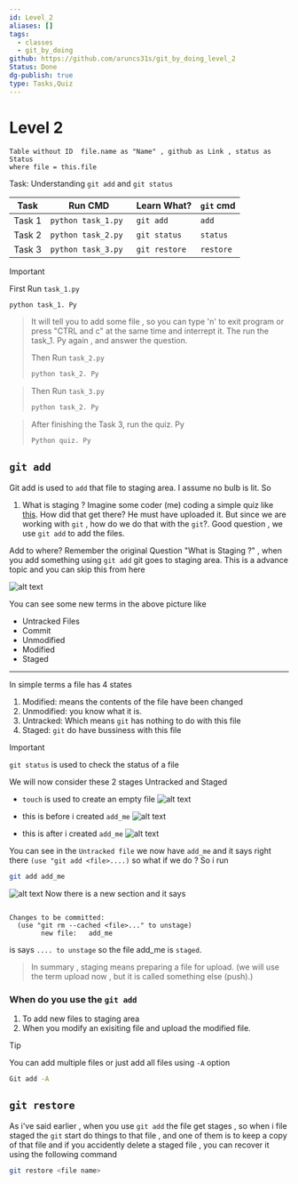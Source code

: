 ```yaml
---
id: Level_2
aliases: []
tags:
  - classes
  - git_by_doing
github: https://github.com/aruncs31s/git_by_doing_level_2
Status: Done
dg-publish: true
type: Tasks,Quiz
---
```

# Level 2

```dataview
Table without ID  file.name as "Name" , github as Link , status as Status
where file = this.file

```

Task: Understanding `git add` and `git status`

| Task   | Run CMD             | Learn What?   | `git` cmd |
| ------ | ------------------- | ------------- | --------- |
| Task 1 | `python task_1.py ` | `git add`     | `add`     |
| Task 2 | `python task_2.py ` | `git status`  | `status`  |
| Task 3 | `python task_3.py ` | `git restore` | `restore` |

> [!IMPORTANT]
> First Run `task_1.py`
>
> ```bash
>python task_1. Py
> ```

>
> It will tell you to add some file , so you can type 'n' to exit program or press "CTRL and c" at the same time and interrept it.
> The run the task_1. Py again , and answer the question.
>
> Then Run `task_2.py`
>
> ```bash
> python task_2. Py
> ```

> Then Run `task_3.py`
>
> ```bash
> python task_2. Py
> ```

> After finishing the Task 3, run the quiz. Py
>```python
> Python quiz. Py
>```

## `git add`

Git add is used to `add` that file to staging area. I assume no bulb is lit. So

1. What is staging ?
   Imagine some coder (me) coding a simple quiz like [this](https://github.com/aruncs31s/level_1/blob/main/quiz.py). How did that get there? He must have uploaded it. But since we are working with `git` , how do we do that with the `git`?. Good question , we use `git add` to add the files.

Add to where?
Remember the original Question "What is Staging ?" , when you add something using `git add` git goes to staging area. This is a advance topic and you can skip this from here

![alt text](imgs/image.png)

You can see some new terms in the above picture like

- Untracked Files
- Commit
- Unmodified
- Modified
- Staged

---

In simple terms a file has 4 states

1. Modified: means the contents of the file have been changed
2. Unmodified: you know what it is.
3. Untracked: Which means `git` has nothing to do with this file
4. Staged: `git` do have bussiness with this file

>[!IMPORTANT]
> `git status` is used to check the status of a file

We will now consider these 2 stages Untracked and Staged

- `touch` is used to create an empty file
  ![alt text](imgs/image-1.png)

- this is before i created `add_me`
  ![alt text](imgs/image-2.png)

- this is after i created `add_me`
  ![alt text](imgs/image-3.png)

You can see in the `Untracked file` we now have `add_me` and it says right there `(use "git add <file>....)` so what if we do ?
So i run

```bash
git add add_me

```

![alt text](imgs/image-4.png)
Now there is a new section and it says

```

Changes to be committed:
  (use "git rm --cached <file>..." to unstage)
        new file:   add_me

```

is says `.... to unstage` so the file add_me is `staged`.

> In summary , staging means preparing a file for upload. (we will use the term upload now , but it is called something else (push).)

### When do you use the `git add`

1. To add new files to staging area
2. When you modify an exisiting file and upload the modified file.

>[!TIP] 
> You can add multiple files or just add all files using `-A` option
> ```bash
> Git add -A
>```

## `git restore`

As i've said earlier , when you use  `git add` the file get stages , so when i file staged the `git` start do things to that file , and one of them is to keep a copy of that file and if you accidently delete a staged file , you can recover it using the following command

```bash
git restore <file name>

```